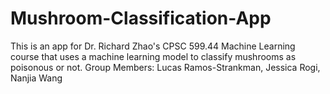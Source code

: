 # Mushroom-Classification-App
This is an app for Dr. Richard Zhao's CPSC 599.44 Machine Learning course that uses a machine learning model to classify mushrooms as poisonous or not.
Group Members: Lucas Ramos-Strankman, Jessica Rogi, Nanjia Wang
